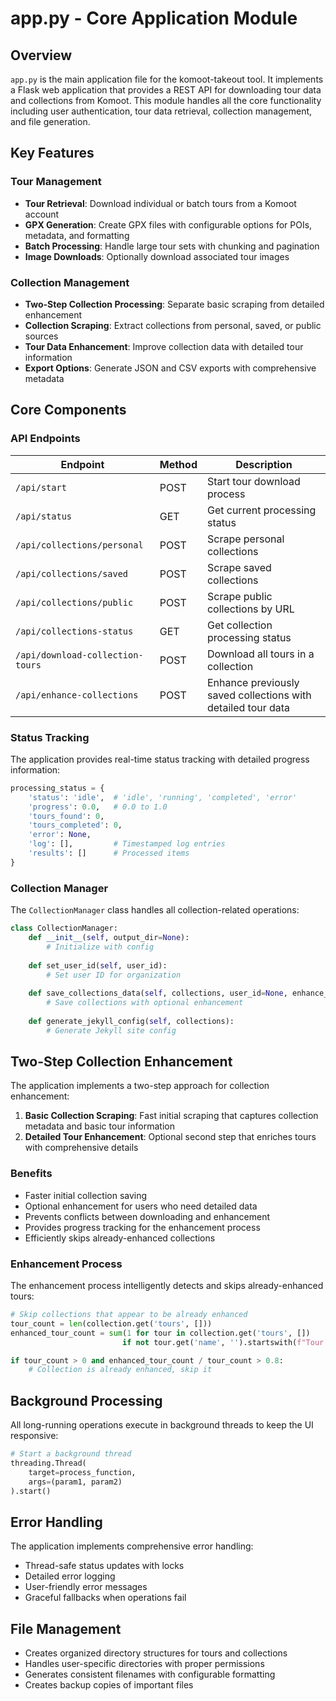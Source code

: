 # app.py - Core Application Module

## Overview

`app.py` is the main application file for the komoot-takeout tool. It implements a Flask web application that provides a REST API for downloading tour data and collections from Komoot. This module handles all the core functionality including user authentication, tour data retrieval, collection management, and file generation.

## Key Features

### Tour Management

- **Tour Retrieval**: Download individual or batch tours from a Komoot account
- **GPX Generation**: Create GPX files with configurable options for POIs, metadata, and formatting
- **Batch Processing**: Handle large tour sets with chunking and pagination
- **Image Downloads**: Optionally download associated tour images

### Collection Management

- **Two-Step Collection Processing**: Separate basic scraping from detailed enhancement
- **Collection Scraping**: Extract collections from personal, saved, or public sources
- **Tour Data Enhancement**: Improve collection data with detailed tour information
- **Export Options**: Generate JSON and CSV exports with comprehensive metadata

## Core Components

### API Endpoints

| Endpoint | Method | Description |
|----------|--------|-------------|
| `/api/start` | POST | Start tour download process |
| `/api/status` | GET | Get current processing status |
| `/api/collections/personal` | POST | Scrape personal collections |
| `/api/collections/saved` | POST | Scrape saved collections |
| `/api/collections/public` | POST | Scrape public collections by URL |
| `/api/collections-status` | GET | Get collection processing status |
| `/api/download-collection-tours` | POST | Download all tours in a collection |
| `/api/enhance-collections` | POST | Enhance previously saved collections with detailed tour data |

### Status Tracking

The application provides real-time status tracking with detailed progress information:

```python
processing_status = {
    'status': 'idle',  # 'idle', 'running', 'completed', 'error'
    'progress': 0.0,   # 0.0 to 1.0
    'tours_found': 0,
    'tours_completed': 0,
    'error': None,
    'log': [],         # Timestamped log entries
    'results': []      # Processed items
}
```

### Collection Manager

The `CollectionManager` class handles all collection-related operations:

```python
class CollectionManager:
    def __init__(self, output_dir=None):
        # Initialize with config
    
    def set_user_id(self, user_id):
        # Set user ID for organization
    
    def save_collections_data(self, collections, user_id=None, enhance_tours=False):
        # Save collections with optional enhancement
    
    def generate_jekyll_config(self, collections):
        # Generate Jekyll site config
```

## Two-Step Collection Enhancement

The application implements a two-step approach for collection enhancement:

1. **Basic Collection Scraping**: Fast initial scraping that captures collection metadata and basic tour information
2. **Detailed Tour Enhancement**: Optional second step that enriches tours with comprehensive details

### Benefits

- Faster initial collection saving
- Optional enhancement for users who need detailed data
- Prevents conflicts between downloading and enhancement
- Provides progress tracking for the enhancement process
- Efficiently skips already-enhanced collections

### Enhancement Process

The enhancement process intelligently detects and skips already-enhanced tours:

```python
# Skip collections that appear to be already enhanced
tour_count = len(collection.get('tours', []))
enhanced_tour_count = sum(1 for tour in collection.get('tours', []) 
                         if not tour.get('name', '').startswith(f"Tour {tour.get('id', '')}"))

if tour_count > 0 and enhanced_tour_count / tour_count > 0.8:
    # Collection is already enhanced, skip it
```

## Background Processing

All long-running operations execute in background threads to keep the UI responsive:

```python
# Start a background thread
threading.Thread(
    target=process_function,
    args=(param1, param2)
).start()
```

## Error Handling

The application implements comprehensive error handling:

- Thread-safe status updates with locks
- Detailed error logging
- User-friendly error messages
- Graceful fallbacks when operations fail

## File Management

- Creates organized directory structures for tours and collections
- Handles user-specific directories with proper permissions
- Generates consistent filenames with configurable formatting
- Creates backup copies of important files